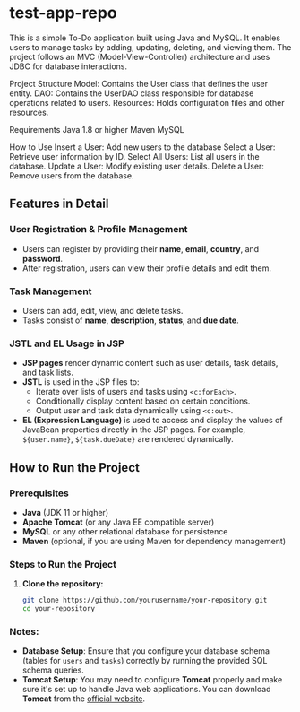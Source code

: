 # test-app-repo

This is a simple To-Do application built using Java and MySQL. It enables users to manage tasks by adding, updating, deleting, and viewing them. The project follows an MVC (Model-View-Controller) architecture and uses JDBC for database interactions.

Project Structure
Model: Contains the User class that defines the user entity.
DAO: Contains the UserDAO class responsible for database operations related to users.
Resources: Holds configuration files and other resources.

Requirements
Java 1.8 or higher
Maven
MySQL

How to Use
Insert a User: Add new users to the database
Select a User: Retrieve user information by ID.
Select All Users: List all users in the database.
Update a User: Modify existing user details.
Delete a User: Remove users from the database.


## Features in Detail

### User Registration & Profile Management
- Users can register by providing their **name**, **email**, **country**, and **password**.
- After registration, users can view their profile details and edit them.

### Task Management
- Users can add, edit, view, and delete tasks.
- Tasks consist of **name**, **description**, **status**, and **due date**.

### **JSTL and EL Usage in JSP**
- **JSP pages** render dynamic content such as user details, task details, and task lists.
- **JSTL** is used in the JSP files to:
  - Iterate over lists of users and tasks using `<c:forEach>`.
  - Conditionally display content based on certain conditions.
  - Output user and task data dynamically using `<c:out>`.
- **EL (Expression Language)** is used to access and display the values of JavaBean properties directly in the JSP pages. For example, `${user.name}`, `${task.dueDate}` are rendered dynamically.

## How to Run the Project

### Prerequisites
- **Java** (JDK 11 or higher)
- **Apache Tomcat** (or any Java EE compatible server)
- **MySQL** or any other relational database for persistence
- **Maven** (optional, if you are using Maven for dependency management)

### Steps to Run the Project
1. **Clone the repository:**
   ```bash
   git clone https://github.com/yourusername/your-repository.git
   cd your-repository

### Notes:
- **Database Setup**: Ensure that you configure your database schema (tables for `users` and `tasks`) correctly by running the provided SQL schema queries.
- **Tomcat Setup**: You may need to configure **Tomcat** properly and make sure it's set up to handle Java web applications. You can download **Tomcat** from the [official website](http://tomcat.apache.org/).

